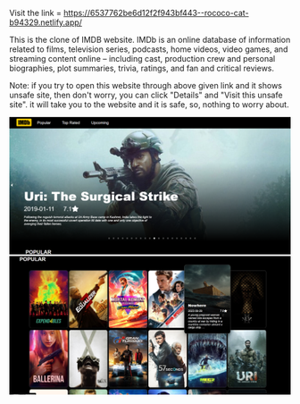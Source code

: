 Visit the link = https://6537762be6d12f2f943bf443--rococo-cat-b94329.netlify.app/

This is the clone of IMDB website. 
IMDb is an online database of information related to films, television series, podcasts, home videos, video games, and streaming content online – including cast, production crew and personal biographies, plot summaries, trivia, ratings, and fan and critical reviews.

Note: if you try to open this website through above given link and it shows unsafe site, then don't worry, you can click "Details" and "Visit this unsafe site". it will take you to the website and it is safe, so, nothing to worry about.

![home](src/assets/homePage.png)
![home](src/assets/homePage2.jpg)